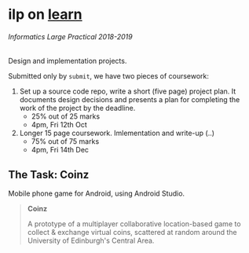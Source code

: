 # ilp on [learn](http://course.inf.ed.ac.uk/ilp)
###### Informatics Large Practical 2018-2019

Design and implementation projects.

Submitted only by `submit`, we have two pieces of coursework:

1. Set up a source code repo, write a short (five page) project plan. It documents design decisions and presents a plan for completing the work of the project by the deadline.
    - 25% out of 25 marks
    - 4pm, Fri 12th Oct
2. Longer 15 page coursework. Imlementation and write-up (..)
    - 75% out of 75 marks
    - 4pm, Fri 14th Dec

## The Task: Coinz

Mobile phone game for Android, using Android Studio.

> **Coinz**
>
> A prototype of a multiplayer collaborative location-based game to collect & exchange virtual coins, scattered at random
> around the University of Edinburgh's Central Area.
>
